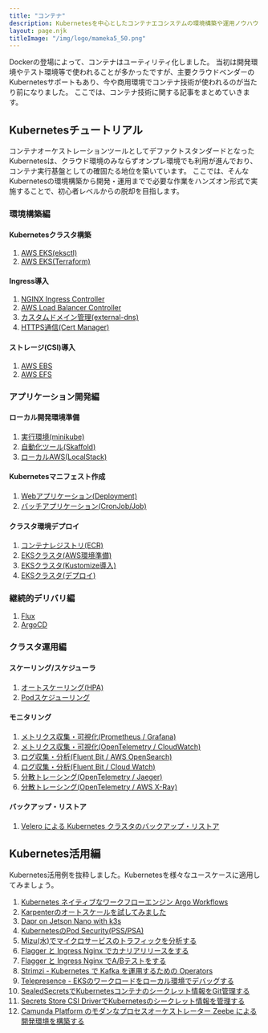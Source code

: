 ```yaml
---
title: "コンテナ"
description: Kubernetesを中心としたコンテナエコシステムの環境構築や運用ノウハウ
layout: page.njk
titleImage: "/img/logo/mameka5_50.png"
---
```


Dockerの登場によって、コンテナはユーティリティ化しました。
当初は開発環境やテスト環境等で使われることが多かったですが、主要クラウドベンダーのKubernetesサポートもあり、今や商用環境でコンテナ技術が使われるのが当たり前になりました。
ここでは、コンテナ技術に関する記事をまとめていきます。

## Kubernetesチュートリアル
コンテナオーケストレーションツールとしてデファクトスタンダードとなったKubernetesは、クラウド環境のみならずオンプレ環境でも利用が進んでおり、コンテナ実行基盤としての確固たる地位を築いています。
ここでは、そんなKubernetesの環境構築から開発・運用までで必要な作業をハンズオン形式で実施することで、初心者レベルからの脱却を目指します。

### 環境構築編
#### Kubernetesクラスタ構築
1. [AWS EKS(eksctl)](/containers/k8s/tutorial/infra/aws-eks-eksctl/)
2. [AWS EKS(Terraform)](/containers/k8s/tutorial/infra/aws-eks-terraform/)

#### Ingress導入
1. [NGINX Ingress Controller](/containers/k8s/tutorial/ingress/ingress-nginx/)
2. [AWS Load Balancer Controller](/containers/k8s/tutorial/ingress/ingress-aws/)
3. [カスタムドメイン管理(external-dns)](/containers/k8s/tutorial/ingress/external-dns/)
4. [HTTPS通信(Cert Manager)](/containers/k8s/tutorial/ingress/https/)

#### ストレージ(CSI)導入
1. [AWS EBS](/containers/k8s/tutorial/storage/ebs/)
2. [AWS EFS](/containers/k8s/tutorial/storage/efs/)

### アプリケーション開発編
#### ローカル開発環境準備
1. [実行環境(minikube)](/containers/k8s/tutorial/app/minikube/)
2. [自動化ツール(Skaffold)](/containers/k8s/tutorial/app/skaffold/)
3. [ローカルAWS(LocalStack)](/containers/k8s/tutorial/app/localstack/)

#### Kubernetesマニフェスト作成
1. [Webアプリケーション(Deployment)](/containers/k8s/tutorial/app/web-app/)
2. [バッチアプリケーション(CronJob/Job)](/containers/k8s/tutorial/app/batch/)

#### クラスタ環境デプロイ
1. [コンテナレジストリ(ECR)](/containers/k8s/tutorial/app/container-registry/)
2. [EKSクラスタ(AWS環境準備)](/containers/k8s/tutorial/app/eks-1/)
3. [EKSクラスタ(Kustomize導入)](/containers/k8s/tutorial/app/eks-2/)
4. [EKSクラスタ(デプロイ)](/containers/k8s/tutorial/app/eks-3/)

### 継続的デリバリ編
1. [Flux](/containers/k8s/tutorial/delivery/flux/)
2. [ArgoCD](/containers/k8s/tutorial/delivery/argocd/)

### クラスタ運用編
#### スケーリング/スケジューラ
1. [オートスケーリング(HPA)](/containers/k8s/tutorial/ops/hpa/)
2. [Podスケジューリング](/containers/k8s/tutorial/ops/scheduling/)

#### モニタリング
1. [メトリクス収集・可視化(Prometheus / Grafana)](/containers/k8s/tutorial/ops/prometheus/)
2. [メトリクス収集・可視化(OpenTelemetry / CloudWatch)](/containers/k8s/tutorial/ops/opentelemetry/)
3. [ログ収集・分析(Fluent Bit / AWS OpenSearch)](/containers/k8s/tutorial/ops/opensearch/)
4. [ログ収集・分析(Fluent Bit / Cloud Watch)](/containers/k8s/tutorial/ops/cloudwatch/)
5. [分散トレーシング(OpenTelemetry / Jaeger)](/containers/k8s/tutorial/ops/jaeger/)
6. [分散トレーシング(OpenTelemetry / AWS X-Ray)](/containers/k8s/tutorial/ops/awsxray/)

#### バックアップ・リストア
1. [Velero による Kubernetes クラスタのバックアップ・リストア](/containers/k8s/tutorial/ops/velero-backup/)

## Kubernetes活用編
Kubernetes活用例を抜粋しました。Kubernetesを様々なユースケースに適用してみましょう。

1. [Kubernetes ネイティブなワークフローエンジン Argo Workflows](/containers/k8s/tutorial/advanced/argo-workflows/)
2. [Karpenterのオートスケールを試してみました](/blogs/2022/02/13/introduce-karpenter/)
3. [Dapr on Jetson Nano with k3s](/blogs/2022/01/03/dapr-on-jetson-nano-with-k3s/)
4. [KubernetesのPod Security(PSS/PSA)](/blogs/2022/03/03/pss-psa/)
5. [Mizu(水)でマイクロサービスのトラフィックを分析する](/blogs/2022/05/04/mizu-intro/)
6. [Flagger と Ingress Nginx でカナリアリリースをする](/blogs/2022/05/08/flagger-nginx-canary/)
7. [Flagger と Ingress Nginx でA/Bテストをする](/blogs/2022/05/15/flagger-nginx-abtesting/)
8. [Strimzi - Kubernetes で Kafka を運用するための Operators](/blogs/2022/05/25/strimzi-kafka-operators/)
9. [Telepresence - EKSのワークロードをローカル環境でデバッグする](/blogs/2022/06/04/telepresence-on-eks/)
10. [SealedSecretsでKubernetesコンテナのシークレット情報をGit管理する](/blogs/2022/06/05/introduce-sealedsecrets/)
11. [Secrets Store CSI DriverでKubernetesのシークレット情報を管理する](/blogs/2022/07/13/secrets-store-csi-driver-intro/)
12. [Camunda Platform のモダンなプロセスオーケストレーター Zeebe による開発環境を構築する](/blogs/2022/07/17/camunda-zeebe/)
